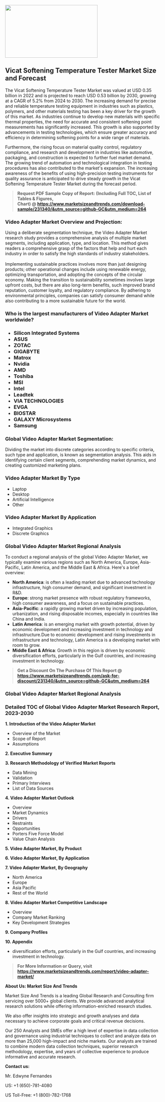 <p><img class="alignnone size-medium wp-image-20088" src="https://ffe5etoiles.com/wp-content/uploads/2024/12/MST1-300x171.png" alt="" width="300" height="171" /></p><h2>Vicat Softening Temperature Tester Market Size and Forecast</h2><p>The Vicat Softening Temperature Tester Market was valued at USD 0.35 billion in 2022 and is projected to reach USD 0.53 billion by 2030, growing at a CAGR of 5.2% from 2024 to 2030. The increasing demand for precise and reliable temperature testing equipment in industries such as plastics, polymers, and other materials testing has been a key driver for the growth of this market. As industries continue to develop new materials with specific thermal properties, the need for accurate and consistent softening point measurements has significantly increased. This growth is also supported by advancements in testing technologies, which ensure greater accuracy and efficiency in determining softening points for a wide range of materials.</p><p>Furthermore, the rising focus on material quality control, regulatory compliance, and research and development in industries like automotive, packaging, and construction is expected to further fuel market demand. The growing trend of automation and technological integration in testing procedures has also contributed to the market's expansion. The increasing awareness of the benefits of using high-precision testing instruments for quality assurance is anticipated to drive steady growth in the Vicat Softening Temperature Tester Market during the forecast period.</p></p><blockquote id="" class=""><strong>Request PDF Sample Copy of Report: (Including Full TOC, List of Tables &amp; Figures, Chart)&nbsp;@&nbsp;<strong><a href="https://www.marketsizeandtrends.com/download-sample/231340/&utm_source=github-GC&utm_medium=264" target="_blank">https://www.marketsizeandtrends.com/download-sample/231340/&utm_source=github-GC&utm_medium=264</a></strong></strong></blockquote><h3 id="" class="">Video Adapter Market&nbsp;Overview and Projection:</h3><p id="" class="">Using a deliberate segmentation technique, the Video Adapter Market research study provides a comprehensive analysis of multiple market segments, including application, type, and location. This method gives readers a comprehensive grasp of the factors that help and hurt each industry in order to satisfy the high standards of industry stakeholders. <br /> <br />Implementing sustainable practices involves more than just designing products; other operational changes include using renewable energy, optimizing transportation, and adopting the concepts of the circular economy. Making the transition to sustainability sometimes involves large upfront costs, but there are also long-term benefits, such improved brand reputation, customer loyalty, and regulatory compliance. By adhering to environmental principles, companies can satisfy consumer demand while also contributing to a more sustainable future for the world.</p><h3 id="" class="">Who is the largest manufacturers of&nbsp;Video Adapter Market worldwide?</h3><h3 class=""><p><ul><li>Silicon Integrated Systems </li><li> ASUS </li><li> ZOTAC </li><li> GIGABYTE </li><li> Matrox </li><li> Nvidia </li><li> AMD </li><li> Toshiba </li><li> MSI </li><li> Intel </li><li> Leadtek </li><li> VIA TECHNOLOGIES </li><li> EVGA </li><li> BIOSTAR </li><li> GALAXY Microsystems </li><li> Samsung</li></ul></p></h3><h3 id="" class="">Global&nbsp;Video Adapter Market Segmentation:</h3><p id="" class="">Dividing the market into discrete categories according to specific criteria, such type and application, is known as segmentation analysis. This aids in identifying certain client segments, comprehending market dynamics, and creating customized marketing plans.</p><h3 id="" class="">Video Adapter Market&nbsp;By Type</h3><p><p><ul><li>Laptop</li><li> Desktop</li><li> Artificial Intelligence</li><li> Other</p></li></ul></p></p><h3 id="" class="">Video Adapter Market&nbsp;By Application</h3><p class=""><p><ul><li>Integrated Graphics</li><li> Discrete Graphics</li></ul></p></p><h3 id="" class="">Global Video Adapter Market Regional Analysis</h3><p id="" class="">To conduct a regional analysis of the global Video Adapter Market, we typically examine various regions such as North America, Europe, Asia-Pacific, Latin America, and the Middle East &amp; Africa. Here's a brief overview:</p><ul><li><strong>North America</strong>: is often a leading market due to advanced technology infrastructure, high consumer demand, and significant investment in R&amp;D.</li><li><strong>Europe</strong>: strong market presence with robust regulatory frameworks, high consumer awareness, and a focus on sustainable practices.</li><li><strong>Asia-Pacific</strong>: a rapidly growing market driven by increasing population, urbanization, and rising disposable incomes, especially in countries like China and India.</li><li><strong>Latin America</strong>: is an emerging market with growth potential, driven by economic development and increasing investment in technology and infrastructure.Due to economic development and rising investments in infrastructure and technology, Latin America is a developing market with room to grow.</li><li><strong>Middle East &amp; Africa</strong>: Growth in this region is driven by economic diversification efforts, particularly in the Gulf countries, and increasing investment in technology.</li></ul><blockquote id="" class=""><strong>Get a Discount On The Purchase Of This Report @ <strong><a href="https://www.marketsizeandtrends.com/ask-for-discount/231340/&utm_source=github-GC&utm_medium=264" target="_blank">https://www.marketsizeandtrends.com/ask-for-discount/231340/&utm_source=github-GC&utm_medium=264</a></strong></strong></blockquote><h3 id="" class="">Global Video Adapter Market Regional Analysis</h3><h3 id="" class="">Detailed TOC of Global Video Adapter Market Research Report, 2023-2030</h3><p id="" class=""><strong>1. Introduction of the Video Adapter Market</strong></p><ul><li>Overview of the Market</li><li>Scope of Report</li><li>Assumptions</li></ul><p id="" class=""><strong>2. Executive Summary</strong></p><p id="" class=""><strong>3. Research Methodology of Verified Market Reports</strong></p><ul><li>Data Mining</li><li>Validation</li><li>Primary Interviews</li><li>List of Data Sources</li></ul><p id="" class=""><strong>4. Video Adapter Market Outlook</strong></p><ul><li>Overview</li><li>Market Dynamics</li><li>Drivers</li><li>Restraints</li><li>Opportunities</li><li>Porters Five Force Model</li><li>Value Chain Analysis</li></ul><p id="" class=""><strong>5. Video Adapter Market, By Product</strong></p><p id="" class=""><strong>6. Video Adapter Market, By Application</strong></p><p id="" class=""><strong>7. Video Adapter Market, By Geography</strong></p><ul><li>North America</li><li>Europe</li><li>Asia Pacific</li><li>Rest of the World</li></ul><p id="" class=""><strong>8. Video Adapter Market Competitive Landscape</strong></p><ul><li>Overview</li><li>Company Market Ranking</li><li>Key Development Strategies</li></ul><p id="" class=""><strong>9. Company Profiles</strong></p><p id="" class=""><strong>10. Appendix</strong></p><ul><li>diversification efforts, particularly in the Gulf countries, and increasing investment in technology.</li></ul><blockquote id="" class=""><strong>For More Information or Query, visit <strong><strong><a href="https://www.marketsizeandtrends.com/report/video-adapter-market/" target="_blank">https://www.marketsizeandtrends.com/report/video-adapter-market/</a></strong></strong></strong></blockquote><p id="" class=""><strong>About Us: Market Size And Trends</strong></p><p id="" class="">Market Size And Trends is a leading Global Research and Consulting firm servicing over 5000+ global clients. We provide advanced analytical research solutions while offering information-enriched research studies.</p><p id="" class="">We also offer insights into strategic and growth analyses and data necessary to achieve corporate goals and critical revenue decisions.</p><p id="" class="">Our 250 Analysts and SMEs offer a high level of expertise in data collection and governance using industrial techniques to collect and analyze data on more than 25,000 high-impact and niche markets. Our analysts are trained to combine modern data collection techniques, superior research methodology, expertise, and years of collective experience to produce informative and accurate research.</p><p id="" class=""><strong>Contact us:</strong></p><p id="" class="">Mr. Edwyne Fernandes</p><p id="" class="">US: +1 (650)-781-4080</p><p id="" class="">US Toll-Free: +1 (800)-782-1768</p>
